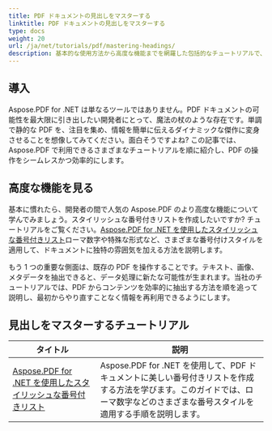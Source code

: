 ```yaml
---
title: PDF ドキュメントの見出しをマスターする
linktitle: PDF ドキュメントの見出しをマスターする
type: docs
weight: 20
url: /ja/net/tutorials/pdf/mastering-headings/
description: 基本的な使用方法から高度な機能までを網羅した包括的なチュートリアルで、Aspose.PDF for .NET の可能性を最大限に引き出します。PDF 操作スキルを強化します。
---
```

## 導入

Aspose.PDF for .NET は単なるツールではありません。PDF ドキュメントの可能性を最大限に引き出したい開発者にとって、魔法の杖のような存在です。単調で静的な PDF を、注目を集め、情報を簡単に伝えるダイナミックな傑作に変身させることを想像してみてください。面白そうですよね? この記事では、Aspose.PDF で利用できるさまざまなチュートリアルを順に紹介し、PDF の操作をシームレスかつ効率的にします。


## 高度な機能を見る

基本に慣れたら、開発者の間で人気の Aspose.PDF のより高度な機能について学んでみましょう。スタイリッシュな番号付きリストを作成したいですか? チュートリアルをご覧ください。[Aspose.PDF for .NET を使用したスタイリッシュな番号付きリスト](./stylish-numbered-lists/)ローマ数字や特殊な形式など、さまざまな番号付けスタイルを適用して、ドキュメントに独特の雰囲気を加える方法を説明します。

もう 1 つの重要な側面は、既存の PDF を操作することです。テキスト、画像、メタデータを抽出できると、データ処理に新たな可能性が生まれます。当社のチュートリアルでは、PDF からコンテンツを効率的に抽出する方法を順を追って説明し、最初からやり直すことなく情報を再利用できるようにします。

## 見出しをマスターするチュートリアル
| タイトル | 説明 |
| --- | --- | 
| [Aspose.PDF for .NET を使用したスタイリッシュな番号付きリスト](./stylish-numbered-lists/) | Aspose.PDF for .NET を使用して、PDF ドキュメントに美しい番号付きリストを作成する方法を学びます。このガイドでは、ローマ数字などのさまざまな番号スタイルを適用する手順を説明します。 |   